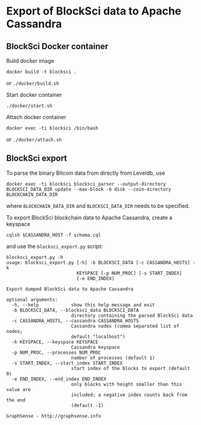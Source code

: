 
# Export of BlockSci data to Apache Cassandra 

## BlockSci Docker container

Build docker image

```
docker build -t blocksci .
```
or `./docker/build.sh`

Start docker container
```
./docker/start.sh
```

Attach docker container
```
docker exec -ti blocksci /bin/bash
```
or `./docker/attach.sh`

## BlockSci export

To parse the binary Bitcoin data from directly from Leveldb, use
```
docker exec -ti blocksci blocksci_parser --output-directory BLOCKSCI_DATA_DIR update --max-block -6 disk --coin-directory BLOCKCHAIN_DATA_DIR
```

where `BLOCKCHAIN_DATA_DIR` and `BLOCKSCI_DATA_DIR` needs to be specified.



To export BlockSci blockchain data to Apache Cassandra, create a keyspace

```
cqlsh $CASSANDRA_HOST -f schema.cql
```

and use the `blocksci_export.py` script:

```
blocksci_export.py -h
usage: blocksci_export.py [-h] -b BLOCKSCI_DATA [-c CASSANDRA_HOSTS] -k
                          KEYSPACE [-p NUM_PROC] [-s START_INDEX]
                          [-e END_INDEX]

Export dumped BlockSci data to Apache Cassandra

optional arguments:
  -h, --help            show this help message and exit
  -b BLOCKSCI_DATA, --blocksci_data BLOCKSCI_DATA
                        directory containing the parsed BlockSci data
  -c CASSANDRA_HOSTS, --cassandra CASSANDRA_HOSTS
                        Cassandra nodes (comma separated list of nodes;
                        default "localhost")
  -k KEYSPACE, --keyspace KEYSPACE
                        Cassandra keyspace
  -p NUM_PROC, --processes NUM_PROC
                        number of processes (default 1)
  -s START_INDEX, --start_index START_INDEX
                        start index of the blocks to export (default 0)
  -e END_INDEX, --end_index END_INDEX
                        only blocks with height smaller than this value are
                        included; a negative index counts back from the end
                        (default -1)

GraphSense - http://graphsense.info
```
